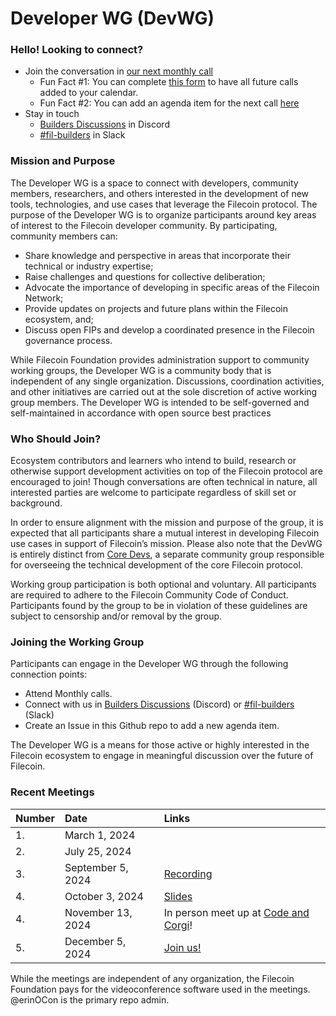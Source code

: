 # Developer WG (DevWG)

### Hello! Looking to connect?
- Join the conversation in [our next monthly call](https://lu.ma/ra2zpfp7)
    -  Fun Fact #1: You can complete [this form](https://forms.gle/ptUwEPW8CKt5NwVb8) to have all future calls added to your calendar. 
    -  Fun Fact #2: You can add an agenda item for the next call [here](https://github.com/filecoin-project/DeveloperWG/issues/new/choose)
- Stay in touch
  - [Builders Discussions](https://discord.com/channels/1210612276357500978/1234888399647801426) in Discord
  - [#fil-builders](https://filecoinproject.slack.com/archives/CRK2LKYHW) in Slack

### Mission and Purpose
The Developer WG is a space to connect with developers, community members, researchers, and others interested in the development of new tools, technologies, and use cases that leverage the Filecoin protocol. 
The purpose of the Developer WG is to organize participants around key areas of interest to the Filecoin developer community.  By participating, community members can: 
- Share knowledge and perspective in areas that incorporate their technical or industry expertise;
- Raise challenges and questions for collective deliberation; 
- Advocate the importance of developing in specific areas of the Filecoin Network;
- Provide updates on projects and future plans within the Filecoin ecosystem, and;
- Discuss open FIPs and develop a coordinated presence in the Filecoin governance process. 

While Filecoin Foundation provides administration support to community working groups, the Developer WG is a community body that is independent of any single organization. Discussions, coordination activities, and other initiatives are carried out at the sole discretion of active working group members. The Developer WG is intended to be self-governed and self-maintained in accordance with open source best practices

### Who Should Join?

Ecosystem contributors and learners who intend to build, research or otherwise support development activities on top of the Filecoin protocol are encouraged to join! Though conversations are often technical in nature, all interested parties are welcome to participate regardless of skill set or background. 

In order to ensure alignment with the mission and purpose of the group, it is expected that all participants share a mutual interest in developing Filecoin use cases in support of Filecoin’s mission. Please also note that the DevWG is entirely distinct from [Core Devs](https://github.com/filecoin-project/core-devs), a separate community group responsible for overseeing the technical development of the core Filecoin protocol. 

Working group participation is both optional and voluntary. All participants are required to adhere to the Filecoin Community Code of Conduct.  Participants found by the group to be in violation of these guidelines are subject to censorship and/or removal by the group. 

### Joining the Working Group

Participants can engage in the Developer WG through the following connection points:
- Attend Monthly calls. 
- Connect with us in [Builders Discussions](https://discord.com/channels/1210612276357500978/1234888399647801426) (Discord) or [#fil-builders](https://lu.ma/3couk2gb) (Slack)
- Create an Issue in this Github repo to add a new agenda item.

The Developer WG is a means for those active or highly interested in the Filecoin ecosystem to  engage in meaningful discussion over the future of Filecoin.  

### Recent Meetings

| Number | Date           | Links|
| :---   | :------        | :---                                                       
| 1.     | March 1, 2024  |             |                                         
| 2.     | July 25, 2024  |             |   
| 3.     | September 5, 2024 |[Recording](https://www.youtube.com/watch?v=j6mYvgrOizY)|
| 4.     | October 3, 2024 | [Slides](https://lu.ma/3couk2gb](https://docs.google.com/presentation/d/1kmVuX3hjpokXApFBftfOqTJN_-wlQ_hbuK7nl9nkCWA/edit?usp=sharing))            |
| 4.     | November 13, 2024| In person meet up at [Code and Corgi](https://lu.ma/udulaer4)!|
| 5.     | December 5, 2024| [Join us!](https://lu.ma/ra2zpfp7)|


While the meetings are independent of any organization, the Filecoin Foundation pays for the videoconference software used in the meetings. @erinOCon is the primary repo admin.
